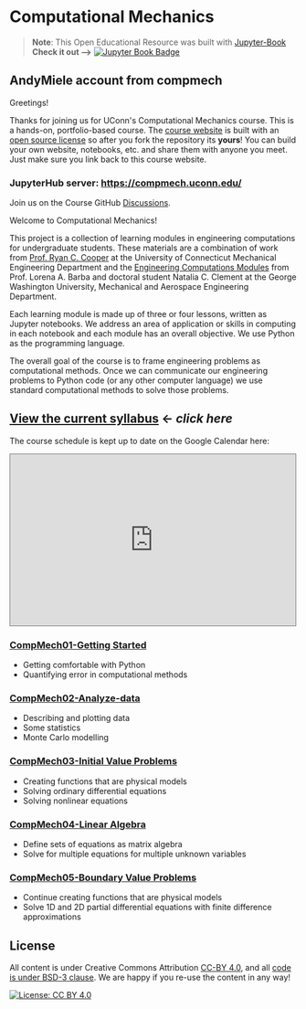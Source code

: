 # Computational Mechanics
> __Note__: This Open Educational Resource was built with
[Jupyter-Book](https://jupyterbook.org) __Check it out -->__ [![Jupyter Book
Badge](images/badge.svg)](https://cooperrc.github.io/computational-mechanics/README.html)

## AndyMiele account from compmech

Greetings!

Thanks for joining us for UConn's Computational Mechanics course.
This is a hands-on, portfolio-based course. The [course
website](https://cooperrc.github.io/computational-mechanics) is built
with an [open source
license](https://creativecommons.org/licenses/by/4.0/) so after you fork
the repository its __yours__! You can build your own website, notebooks,
etc. and share them with anyone you meet. Just make sure you link back
to this course website. 



### JupyterHub server: <https://compmech.uconn.edu/>

Join us on the Course GitHub
[Discussions](https://github.com/cooperrc/computational-mechanics/discussions).

Welcome to Computational Mechanics! 

This project is a collection of learning modules in engineering computations for
undergraduate students. These materials are a combination of work from [Prof.
Ryan C. Cooper](https://cooperrc.github.io) at the University of
Connecticut Mechanical Engineering Department and the [Engineering Computations
Modules](https://github.com/engineersCode/EngComp) from Prof. Lorena A. Barba
and doctoral student Natalia C. Clement at the George Washington University,
Mechanical and Aerospace Engineering Department. 

Each learning module is made up of three or four lessons, written as Jupyter
notebooks. We address an area of application or skills in computing in each
notebook and each module has an overall objective. We use Python as the
programming language.

The overall goal of the course is to frame engineering problems as
computational methods. Once we can communicate our engineering problems to
Python code (or any other computer language) we use standard
computational methods to solve those problems. 

## [View the current syllabus](./syllabus.md) $\leftarrow$ _click here_

The course schedule is kept up to date on the Google Calendar here:

<iframe
src="https://calendar.google.com/calendar/embed?height=300&wkst=1&bgcolor=%23ffffff&ctz=America%2FNew_York&mode=AGENDA&src=Y19jbGFzc3Jvb200NDk5N2RmNkBncm91cC5jYWxlbmRhci5nb29nbGUuY29t&color=%23B39DDB"
style="border:solid 1px #777" width="500" height="300" frameborder="0"
scrolling="no"></iframe>



### [CompMech01-Getting Started](module_01/README.md)

- Getting comfortable with Python
- Quantifying error in computational methods

### [CompMech02-Analyze-data](module_02/README.md)

- Describing and plotting data
- Some statistics
- Monte Carlo modelling

### [CompMech03-Initial Value Problems](module_03/README.md)

- Creating functions that are physical models
- Solving ordinary differential equations
- Solving nonlinear equations

### [CompMech04-Linear Algebra](module_04/README.md)

- Define sets of equations as matrix algebra
- Solve for multiple equations for multiple unknown variables

### [CompMech05-Boundary Value Problems](module_05/README.md)

- Continue creating functions that are physical models
- Solve 1D and 2D partial differential equations with finite difference
  approximations


## License

All content is under Creative Commons Attribution [CC-BY
4.0](https://creativecommons.org/licenses/by/4.0/legalcode.txt), and all [code
is under BSD-3
clause](https://github.uconn.edu/rcc02007/Computational_Mechanics/LICENSE). We are
happy if you re-use the content in any way!

[![License: CC BY
4.0](https://img.shields.io/badge/License-CC%20BY%204.0-lightgrey.svg)](https://creativecommons.org/licenses/by/4.0/)
